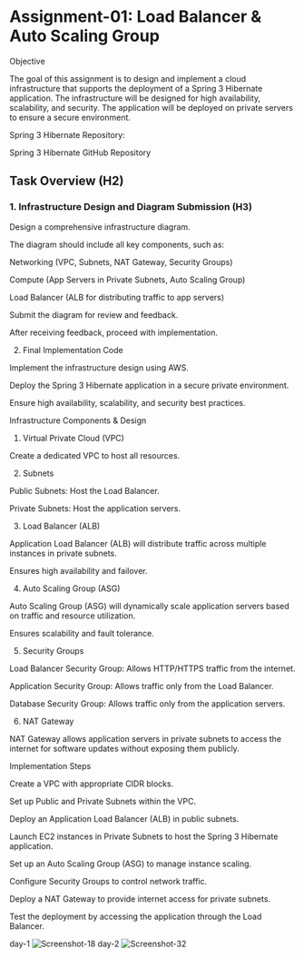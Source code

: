# Assignment-01: Load Balancer & Auto Scaling Group 

Objective

The goal of this assignment is to design and implement a cloud infrastructure that supports the deployment of a Spring 3 Hibernate application. The infrastructure will be designed for high availability, scalability, and security. The application will be deployed on private servers to ensure a secure environment.

Spring 3 Hibernate Repository:

Spring 3 Hibernate GitHub Repository

## Task Overview (H2)

### 1. Infrastructure Design and Diagram Submission (H3)

Design a comprehensive infrastructure diagram.

The diagram should include all key components, such as:

Networking (VPC, Subnets, NAT Gateway, Security Groups)

Compute (App Servers in Private Subnets, Auto Scaling Group)

Load Balancer (ALB for distributing traffic to app servers)

Submit the diagram for review and feedback.

After receiving feedback, proceed with implementation.

2. Final Implementation Code

Implement the infrastructure design using AWS.

Deploy the Spring 3 Hibernate application in a secure private environment.

Ensure high availability, scalability, and security best practices.

Infrastructure Components & Design

1. Virtual Private Cloud (VPC)

Create a dedicated VPC to host all resources.

2. Subnets

Public Subnets: Host the Load Balancer.

Private Subnets: Host the application servers.

3. Load Balancer (ALB)

Application Load Balancer (ALB) will distribute traffic across multiple instances in private subnets.

Ensures high availability and failover.

4. Auto Scaling Group (ASG)

Auto Scaling Group (ASG) will dynamically scale application servers based on traffic and resource utilization.

Ensures scalability and fault tolerance.

5. Security Groups

Load Balancer Security Group: Allows HTTP/HTTPS traffic from the internet.

Application Security Group: Allows traffic only from the Load Balancer.

Database Security Group: Allows traffic only from the application servers.

6. NAT Gateway

NAT Gateway allows application servers in private subnets to access the internet for software updates without exposing them publicly.

Implementation Steps

Create a VPC with appropriate CIDR blocks.

Set up Public and Private Subnets within the VPC.

Deploy an Application Load Balancer (ALB) in public subnets.

Launch EC2 instances in Private Subnets to host the Spring 3 Hibernate application.

Set up an Auto Scaling Group (ASG) to manage instance scaling.

Configure Security Groups to control network traffic.

Deploy a NAT Gateway to provide internet access for private subnets.

Test the deployment by accessing the application through the Load Balancer.


day-1
![Screenshot-18](https://github.com/user-attachments/assets/657b6e1f-25a1-4d5d-945d-3b2700ad033a)
day-2
![Screenshot-32](https://github.com/user-attachments/assets/c57b623c-0245-4ad5-9ffc-578b2eafe29d)
